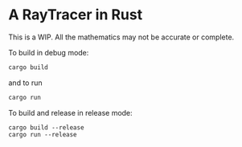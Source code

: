 # A RayTracer in Rust

This is a WIP. All the mathematics may not be accurate or complete.

To build in debug mode:

```bash
cargo build
```

and to run

```bash
cargo run
```

To build and release in release mode:

```
cargo build --release
cargo run --release
```
